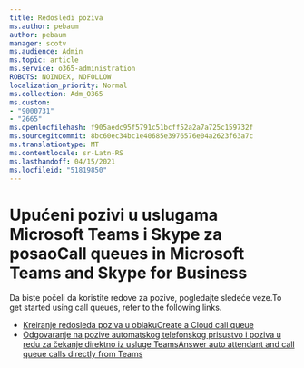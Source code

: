 ```yaml
---
title: Redosledi poziva
ms.author: pebaum
author: pebaum
manager: scotv
ms.audience: Admin
ms.topic: article
ms.service: o365-administration
ROBOTS: NOINDEX, NOFOLLOW
localization_priority: Normal
ms.collection: Adm_O365
ms.custom:
- "9000731"
- "2665"
ms.openlocfilehash: f905aedc95f5791c51bcff52a2a7a725c159732f
ms.sourcegitcommit: 8bc60ec34bc1e40685e3976576e04a2623f63a7c
ms.translationtype: MT
ms.contentlocale: sr-Latn-RS
ms.lasthandoff: 04/15/2021
ms.locfileid: "51819850"
---
```

# <a name="call-queues-in-microsoft-teams-and-skype-for-business"></a><span data-ttu-id="048e6-102">Upućeni pozivi u uslugama Microsoft Teams i Skype za posao</span><span class="sxs-lookup"><span data-stu-id="048e6-102">Call queues in Microsoft Teams and Skype for Business</span></span> 

<span data-ttu-id="048e6-103">Da biste počeli da koristite redove za pozive, pogledajte sledeće veze.</span><span class="sxs-lookup"><span data-stu-id="048e6-103">To get started using call queues, refer to the following links.</span></span>

- [<span data-ttu-id="048e6-104">Kreiranje redosleda poziva u oblaku</span><span class="sxs-lookup"><span data-stu-id="048e6-104">Create a Cloud call queue</span></span>](https://docs.microsoft.com/microsoftteams/create-a-phone-system-call-queue)
- [<span data-ttu-id="048e6-105">Odgovaranje na pozive automatskog telefonskog prisustvo i poziva u redu za čekanje direktno iz usluge Teams</span><span class="sxs-lookup"><span data-stu-id="048e6-105">Answer auto attendant and call queue calls directly from Teams</span></span>](https://docs.microsoft.com/microsoftteams/answer-auto-attendant-and-call-queue-calls)